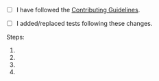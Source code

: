 <!--
  Thank you for taking the time to contribute fill out the below fields to provide more context on the incomming changes
-->

- [ ] I have followed the [Contributing Guidelines](https://github.com/Hurly77/Devocidy).

- [ ] I added/replaced tests following these changes.

Steps:

1.
2.
3.
4.
